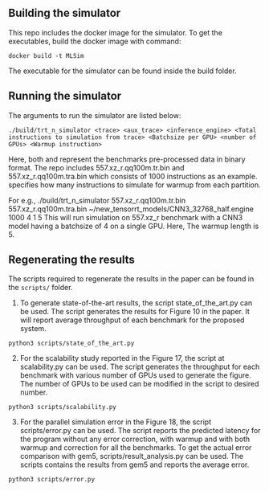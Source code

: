 ## Building the simulator
This repo includes the docker image for the simulator. To get the executables, build the docker image with command: 

`docker build -t MLSim`
 
The executable for the simulator can be found inside the build folder. 

## Running the simulator
The arguments to run the simulator are listed below: 

`./build/trt_n_simulator <trace> <aux_trace> <inference_engine> <Total instructions to simulation from trace> <Batchsize per GPU> <number of GPUs> <Warmup instruction>`

Here, 
both <trace> and <aux trace> represent the benchmarks pre-processed data in binary format. 
The repo includes 557.xz_r.qq100m.tr.bin and 557.xz_r.qq100m.tra.bin which consists of 1000 instructions as an example. 
<Warmup instructions> specifies how many instructions to simulate for warmup from each partition. 

For e.g., 
./build/trt_n_simulator 557.xz_r.qq100m.tr.bin 557.xz_r.qq100m.tra.bin ~/new_tensorrt_models/CNN3_32768_half.engine 1000 4 1 5 
This will run simulation on 557.xz_r benchmark with a CNN3 model having a batchsize of 4 on a single GPU. Here, The warmup length is 5. 

  
  ## Regenerating the results 
  The scripts required to regenerate the results in the paper can be found in the `scripts/` folder. 
  
  1. To generate state-of-the-art results, the script state_of_the_art.py can be used. The script generates the results for Figure 10 in the paper. It will report average throughput of each benchmark for the proposed system. 
  
  `python3 scripts/state_of_the_art.py`
  
  2. For the scalability study reported in the Figure 17, the script at scalability.py can be used. The script generates the throughput for each benchmark with various number of GPUs used to generate the figure. The number of GPUs to be used can be modified in the script to desired number. 
  
  `python3 scripts/scalability.py`
  
  3. For the parallel simulation error in the Figure 18, the script scripts/error.py can be used. The script reports the predicted latency for the program without any error correction, with warmup and with both warmup and correction for all the benchmarks. To get the actual error comparison with gem5, scripts/result_analysis.py can be used. The scripts contains the results from gem5 and reports the average error.

`python3 scripts/error.py`
